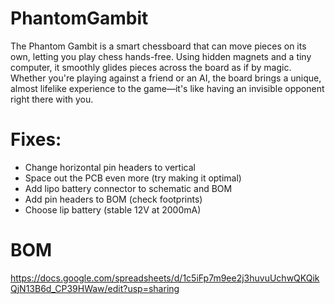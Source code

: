 # PhantomGambit
The Phantom Gambit is a smart chessboard that can move pieces on its own, letting you play chess hands-free. Using hidden magnets and a tiny computer, it smoothly glides pieces across the board as if by magic. Whether you're playing against a friend or an AI, the board brings a unique, almost lifelike experience to the game—it's like having an invisible opponent right there with you.

# Fixes:
- Change horizontal pin headers to vertical
- Space out the PCB even more (try making it optimal)
- Add lipo battery connector to schematic and BOM
- Add pin headers to BOM (check footprints)
- Choose lip battery (stable 12V at 2000mA)

# BOM
https://docs.google.com/spreadsheets/d/1c5iFp7m9ee2j3huvuUchwQKQikQjN13B6d_CP39HWaw/edit?usp=sharing

